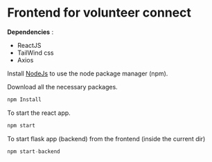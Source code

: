 # Frontend for volunteer connect

**Dependencies** :

- ReactJS
- TailWind css
- Axios

Install [NodeJs](https://nodejs.org/en/download/) to use the node package manager (npm).

Download all the necessary packages.

```js
npm Install
```

To start the react app.

```js
npm start
```

To start flask app (backend) from the frontend (inside the current dir)

```js
npm start-backend
```
